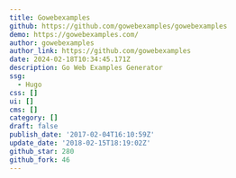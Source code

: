 ```yaml
---
title: Gowebexamples
github: https://github.com/gowebexamples/gowebexamples
demo: https://gowebexamples.com/
author: gowebexamples
author_link: https://github.com/gowebexamples
date: 2024-02-18T10:34:45.171Z
description: Go Web Examples Generator
ssg:
  - Hugo
css: []
ui: []
cms: []
category: []
draft: false
publish_date: '2017-02-04T16:10:59Z'
update_date: '2018-02-15T18:19:02Z'
github_star: 280
github_fork: 46
---
```

